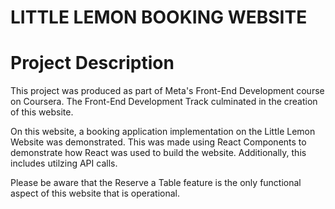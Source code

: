 # LITTLE LEMON BOOKING WEBSITE

# Project Description
This project was produced as part of Meta's Front-End Development course on Coursera. The Front-End Development Track culminated in the creation of this website.


On this website, a booking application implementation on the Little Lemon Website was demonstrated. This was made using React Components to demonstrate how React was used to build the website. Additionally, this includes utilzing API calls.


Please be aware that the Reserve a Table feature is the only functional aspect of this website that is operational.



